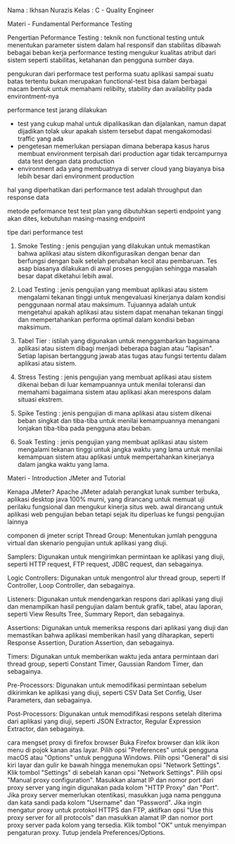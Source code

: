 Nama : Ikhsan Nurazis
Kelas : C - Quality Engineer

Materi - Fundamental Performance Testing

Pengertian Peformance Testing : teknik non functional testing untuk menentukan parameter sistem dalam hal responsif dan stabilitas dibawah bebagai beban kerja
performance testing mengukur kualitas atribut dari sistem seperti stabilitas, ketahanan dan pengguna sumber daya.

pengukuran dari performace test
performa suatu aplikasi sampai suatu batas tertentu
bukan merupakan functional-test
bisa dalam berbagai macam bentuk untuk memahami relibilty, stability dan availability pada environtment-nya

performance test jarang dilakukan
- test yang cukup mahal untuk dipalikasikan dan dijalankan, namun dapat dijadikan tolak ukur apakah sistem tersebut dapat mengakomodasi traffic yang ada
- pengetesan memerlukan persiapan dimana beberapa kasus harus membuat environment terpisah dari production agar tidak tercampurnya data test dengan data production
- environment ada yang membuatnya di server cloud yang biayanya bisa lebih besar dari environment production

hal yang diperhatikan dari performance test adalah throughput dan response data

metode peformance test
test plan
yang dibutuhkan seperti endpoint yang akan dites, kebutuhan masing-masing endpoint

tipe dari performance test
1. Smoke Testing : jenis pengujian yang dilakukan untuk memastikan bahwa aplikasi atau sistem dikonfigurasikan dengan benar dan berfungsi dengan baik setelah perubahan kecil atau pembaruan. Tes asap biasanya dilakukan di awal proses pengujian sehingga masalah besar dapat diketahui lebih awal.

2. Load Testing : jenis pengujian yang membuat aplikasi atau sistem mengalami tekanan tinggi untuk mengevaluasi kinerjanya dalam kondisi penggunaan normal atau maksimum. Tujuannya adalah untuk mengetahui apakah aplikasi atau sistem dapat menahan tekanan tinggi dan mempertahankan performa optimal dalam kondisi beban maksimum.

3. Tabel Tier : istilah yang digunakan untuk menggambarkan bagaimana aplikasi atau sistem dibagi menjadi beberapa bagian atau "lapisan". Setiap lapisan bertanggung jawab atas tugas atau fungsi tertentu dalam aplikasi atau sistem.

4. Stress Testing : jenis pengujian yang membuat aplikasi atau sistem dikenai beban di luar kemampuannya untuk menilai toleransi dan memahami bagaimana sistem atau aplikasi akan merespons dalam situasi ekstrem.

5. Spike Testing : jenis pengujian di mana aplikasi atau sistem dikenai beban singkat dan tiba-tiba untuk menilai kemampuannya menangani lonjakan tiba-tiba pada pengguna atau beban.

6. Soak Testing : jenis pengujian yang membuat aplikasi atau sistem mengalami tekanan tinggi untuk jangka waktu yang lama untuk menilai kemampuan sistem atau aplikasi untuk mempertahankan kinerjanya dalam jangka waktu yang lama.

Materi - Introduction JMeter and Tutorial

Kenapa JMeter?
Apache JMeter adalah perangkat lunak sumber terbuka, aplikasi desktop java 100% murni, yang dirancang untuk memuat uji perilaku fungsional dan mengukur kinerja situs web. awal dirancang untuk aplikasi web pengujian beban tetapi sejak itu diperluas ke fungsi pengujian lainnya

componen di jmeter script
Thread Group: Menentukan jumlah pengguna virtual dan skenario pengujian untuk aplikasi yang diuji.

Samplers: Digunakan untuk mengirimkan permintaan ke aplikasi yang diuji, seperti HTTP request, FTP request, JDBC request, dan sebagainya.

Logic Controllers: Digunakan untuk mengontrol alur thread group, seperti If Controller, Loop Controller, dan sebagainya.

Listeners: Digunakan untuk mendengarkan respons dari aplikasi yang diuji dan menampilkan hasil pengujian dalam bentuk grafik, tabel, atau laporan, seperti View Results Tree, Summary Report, dan sebagainya.

Assertions: Digunakan untuk memeriksa respons dari aplikasi yang diuji dan memastikan bahwa aplikasi memberikan hasil yang diharapkan, seperti Response Assertion, Duration Assertion, dan sebagainya.

Timers: Digunakan untuk memberikan waktu jeda antara permintaan dari thread group, seperti Constant Timer, Gaussian Random Timer, dan sebagainya.

Pre-Processors: Digunakan untuk memodifikasi permintaan sebelum dikirimkan ke aplikasi yang diuji, seperti CSV Data Set Config, User Parameters, dan sebagainya.

Post-Processors: Digunakan untuk memodifikasi respons setelah diterima dari aplikasi yang diuji, seperti JSON Extractor, Regular Expression Extractor, dan sebagainya.

cara mengset proxy di firefox browser
Buka Firefox browser dan klik ikon menu di pojok kanan atas layar.
Pilih opsi "Preferences" untuk pengguna macOS atau "Options" untuk pengguna Windows.
Pilih opsi "General" di sisi kiri layar dan gulir ke bawah hingga menemukan opsi "Network Settings".
Klik tombol "Settings" di sebelah kanan opsi "Network Settings".
Pilih opsi "Manual proxy configuration".
Masukkan alamat IP dan nomor port dari proxy server yang ingin digunakan pada kolom "HTTP Proxy" dan "Port". Jika proxy server memerlukan otentikasi, masukkan juga nama pengguna dan kata sandi pada kolom "Username" dan "Password".
Jika ingin mengatur proxy untuk protokol HTTPS dan FTP, aktifkan opsi "Use this proxy server for all protocols" dan masukkan alamat IP dan nomor port proxy server pada kolom yang tersedia.
Klik tombol "OK" untuk menyimpan pengaturan proxy.
Tutup jendela Preferences/Options.